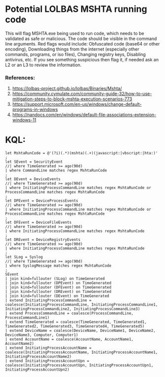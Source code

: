 # Potential LOLBAS MSHTA running code
This will flag MSHTA.exe being used to run code, which needs to be validated as safe or malicious. The code should be visible in the command line arguments. Red flags would include: Obfuscated code (base64 or other encoding), Downloading things from the internet (especially other commands, programs, or iso files), Changing registry keys, Disabling antivirus, etc. If you see something suspicious then flag it, if needed ask an L2 or an L3 to review the information.

### References:
1.	https://lolbas-project.github.io/lolbas/Binaries/Mshta/
2.	https://community.cymulate.com/community-guide-32/how-to-use-mitigation-steps-to-block-mshta-execution-scenarios-773
3.	https://support.microsoft.com/en-us/windows/change-default-programs-in-windows
4.	https://nandocs.com/en/windows/default-file-associations-extension-windows-11

# KQL:
```kql
let MshtaRunCode = @'(?i)(.*)(mshta)(.+)(javascript:|vbscript:|hta:)'
; 
let SEvent = SecurityEvent
//| where TimeGenerated >= ago(90d)
| where CommandLine matches regex MshtaRunCode
;
let DEvent = DeviceEvents
//| where TimeGenerated >= ago(90d)
| where InitiatingProcessCommandLine matches regex MshtaRunCode or ProcessCommandLine matches regex MshtaRunCode 
;
let DPEvent = DeviceProcessEvents
//| where TimeGenerated >= ago(90d)
| where InitiatingProcessCommandLine matches regex MshtaRunCode or ProcessCommandLine matches regex MshtaRunCode 
;
let DFEvent = DeviceFileEvents
//| where TimeGenerated >= ago(90d)
| where InitiatingProcessCommandLine matches regex MshtaRunCode 
;
let DREvent = DeviceRegistryEvents
//| where TimeGenerated >= ago(90d)
| where InitiatingProcessCommandLine matches regex MshtaRunCode 
;
let SLog = Syslog
//| where TimeGenerated >= ago(90d)
| where SyslogMessage matches regex MshtaRunCode
; 
SEvent
| join kind=fullouter (SLog) on TimeGenerated
| join kind=fullouter (DPEvent) on TimeGenerated
| join kind=fullouter (DFEvent) on TimeGenerated
| join kind=fullouter (DREvent) on TimeGenerated
| join kind=fullouter (DEvent) on TimeGenerated
| extend InitiatingProcessCommandLine = coalesce(InitiatingProcessCommandLine, InitiatingProcessCommandLine1, InitiatingProcessCommandLine2, InitiatingProcessCommandLine3)
| extend ProcessCommandLine = coalesce(ProcessCommandLine, ProcessCommandLine1)
| extend TimeGenerated = coalesce(TimeGenerated, TimeGenerated1, TimeGenerated2, TimeGenerated3, TimeGenerated4, TimeGenerated5)
| extend DeviceName = coalesce(DeviceName, DeviceName1, DeviceName2, DeviceName3, Computer, Computer1)
| extend AccountName = coalesce(AccountName, AccountName1, AccountName2)
| extend InitiatingProcessAccountName = coalesce(InitiatingProcessAccountName, InitiatingProcessAccountName1, InitiatingProcessAccountName2)
| extend InitiatingProcessAccountUpn = coalesce(InitiatingProcessAccountUpn, InitiatingProcessAccountUpn1, InitiatingProcessAccountUpn2)
```